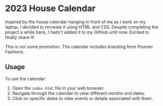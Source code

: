 # 2023 House Calendar

Inspired by the house calendar hanging in front of me as I work on my laptop, I decided to recreate it using HTML and CSS. Despite completing the project a while back, I hadn't added it to my GitHub until now. Excited to finally share it!

This is not some promotion. The calendar includes branding from Poomer Fashions.

## Usage
To use the calendar:
1. Open the `index.html` file in your web browser.
2. Navigate through the calendar to view different months and dates.
3. Click on specific dates to view events or details associated with them.
